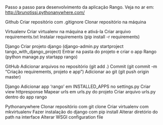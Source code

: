 Passo a passo para desenvolvimento da aplicação Rango.
Veja no ar em: http://brunotissi.pythonanywhere.com/

Github
  Criar repositório com .gitignore 
  Clonar repositório na máquina

Virtualenv
	Criar virtualenv na máquina e ativá-la
	Criar arquivo requirements.txt
	Instalar requirements (pip install -r requirements)

Django
	Criar projeto django (django-admin.py startproject tango_with_django_project)
	Entrar na pasta do projeto e criar o app Rango (python manage.py startapp rango)
	
GitHub
	Adicionar arquivos no repositório (git add .)
	Commit (git commit -m “Criação requirements, projeto e app”)
	Adicionar ao git (git push origin master)
	
Django
	Adicionar app ‘rango’ em INSTALLED_APPS no settings.py
	Criar view httpresponse
	Mapear urls em urls.py do projeto
	Criar arquivo urls.py dentro do app rango

Pythonanywhere
	Clonar repositório com git clone
	Criar virtualenv com mkvirtualenv
	Fazer instalação do django com pip install 
	Alterar diretório do path na interface
	Alterar WSGI configuration file

